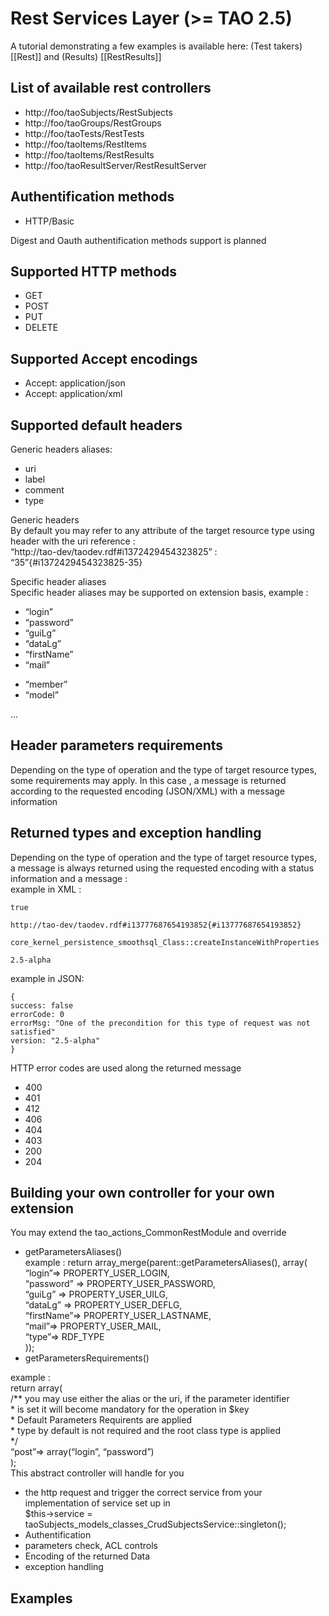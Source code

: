 <!--
parent:
    title: Documentation_for_core_components
author:
    - 'Patrick Plichart'
created_at: '2013-08-29 09:35:35'
updated_at: '2014-07-31 13:09:49'
tags:
    - 'Documentation for core components'
-->

Rest Services Layer (\>= TAO 2.5)
=================================

A tutorial demonstrating a few examples is available here: (Test takers) [[Rest]] and (Results) [[RestResults]]

List of available rest controllers
----------------------------------

-   http://foo/taoSubjects/RestSubjects
-   http://foo/taoGroups/RestGroups
-   http://foo/taoTests/RestTests
-   http://foo/taoItems/RestItems
-   http://foo/taoItems/RestResults
-   http://foo/taoResultServer/RestResultServer

Authentification methods
------------------------

-   HTTP/Basic

Digest and Oauth authentification methods support is planned

Supported HTTP methods
----------------------

-   GET
-   POST
-   PUT
-   DELETE

Supported Accept encodings
--------------------------

-   Accept: application/json
-   Accept: application/xml

Supported default headers
-------------------------

Generic headers aliases:

-   uri
-   label
-   comment
-   type

Generic headers\
By default you may refer to any attribute of the target resource type using header with the uri reference :\
“http://tao-dev/taodev.rdf\#i1372429454323825” : “35”{#i1372429454323825-35}

Specific header aliases\
Specific header aliases may be supported on extension basis, example :

-   “login”
-   “password”
-   “guiLg”
-   “dataLg”
-   “firstName”
-   “mail”

<!-- -->

-   “member”
-   “model”

…

Header parameters requirements
------------------------------

Depending on the type of operation and the type of target resource types, some requirements may apply. In this case , a message is returned according to the requested encoding (JSON/XML) with a message information

Returned types and exception handling
-------------------------------------

Depending on the type of operation and the type of target resource types,\
a message is always returned using the requested encoding with a status information and a message :\
example in XML :



     
    true
     
    http://tao-dev/taodev.rdf#i13777687654193852{#i13777687654193852}

    core_kernel_persistence_smoothsql_Class::createInstanceWithProperties
     
    2.5-alpha
      

example in JSON:


    {
    success: false
    errorCode: 0
    errorMsg: "One of the precondition for this type of request was not satisfied"
    version: "2.5-alpha"
    }

HTTP error codes are used along the returned message

-   400
-   401
-   412
-   406
-   404
-   403
-   200
-   204

Building your own controller for your own extension
---------------------------------------------------

You may extend the tao\_actions\_CommonRestModule and override

-   getParametersAliases()\
    example : return array\_merge(parent::getParametersAliases(), array(\
     “login”=\> PROPERTY\_USER\_LOGIN,\
     “password” =\> PROPERTY\_USER\_PASSWORD,\
     “guiLg” =\> PROPERTY\_USER\_UILG,\
     “dataLg” =\> PROPERTY\_USER\_DEFLG,\
     “firstName”=\> PROPERTY\_USER\_LASTNAME,\
     “mail”=\> PROPERTY\_USER\_MAIL,\
     “type”=\> RDF\_TYPE\
     ));
-   getParametersRequirements()

example :\
return array(\
 /\*\* you may use either the alias or the uri, if the parameter identifier\
 \* is set it will become mandatory for the operation in \$key\
 \* Default Parameters Requirents are applied\
 \* type by default is not required and the root class type is applied\
 \*/\
 “post”=\> array(“login”, “password”)\
 );\
This abstract controller will handle for you

-   the http request and trigger the correct service from your implementation of service set up in\
    \$this-\>service = taoSubjects\_models\_classes\_CrudSubjectsService::singleton();
-   Authentification
-   parameters check, ACL controls
-   Encoding of the returned Data
-   exception handling

Examples
--------
